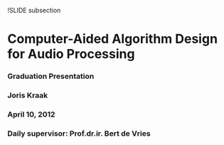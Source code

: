 !SLIDE subsection

<script type="text/javascript">
$(function() {
  $('.overview').bind('showoff:next', overviewHighlight);
  $('.overview').bind('showoff:show', overviewReset);
});
</script>

# Computer-Aided Algorithm Design for Audio Processing

### Graduation Presentation

### Joris Kraak

### April 10, 2012

### Daily supervisor: Prof.dr.ir. Bert de Vries
